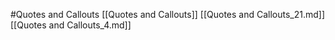 #Quotes and Callouts 
 [[Quotes and Callouts]]
[[Quotes and Callouts_21.md]]
[[Quotes and Callouts_4.md]]